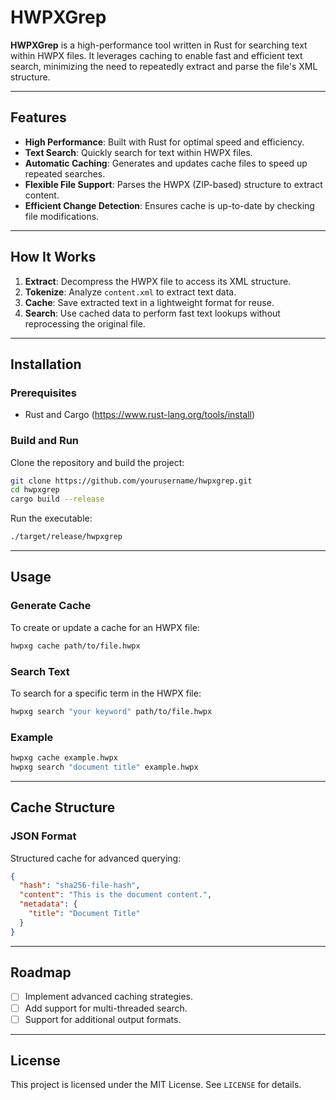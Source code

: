 # HWPXGrep

**HWPXGrep** is a high-performance tool written in Rust for searching text within HWPX files. It leverages caching to enable fast and efficient text search, minimizing the need to repeatedly extract and parse the file's XML structure.

---

## Features

- **High Performance**: Built with Rust for optimal speed and efficiency.
- **Text Search**: Quickly search for text within HWPX files.
- **Automatic Caching**: Generates and updates cache files to speed up repeated searches.
- **Flexible File Support**: Parses the HWPX (ZIP-based) structure to extract content.
- **Efficient Change Detection**: Ensures cache is up-to-date by checking file modifications.

---

## How It Works

1. **Extract**: Decompress the HWPX file to access its XML structure.
2. **Tokenize**: Analyze `content.xml` to extract text data.
3. **Cache**: Save extracted text in a lightweight format for reuse.
4. **Search**: Use cached data to perform fast text lookups without reprocessing the original file.

---

## Installation

### Prerequisites

- Rust and Cargo (https://www.rust-lang.org/tools/install)

### Build and Run

Clone the repository and build the project:

```bash
git clone https://github.com/yourusername/hwpxgrep.git
cd hwpxgrep
cargo build --release
```

Run the executable:

```bash
./target/release/hwpxgrep
```

---

## Usage

### Generate Cache

To create or update a cache for an HWPX file:

```bash
hwpxg cache path/to/file.hwpx
```

### Search Text

To search for a specific term in the HWPX file:

```bash
hwpxg search "your keyword" path/to/file.hwpx
```

### Example

```bash
hwpxg cache example.hwpx
hwpxg search "document title" example.hwpx
```

---

## Cache Structure

### JSON Format

Structured cache for advanced querying:

```json
{
  "hash": "sha256-file-hash",
  "content": "This is the document content.",
  "metadata": {
    "title": "Document Title"
  }
}
```

---

## Roadmap

- [ ] Implement advanced caching strategies.
- [ ] Add support for multi-threaded search.
- [ ] Support for additional output formats.

---

## License

This project is licensed under the MIT License. See `LICENSE` for details.
